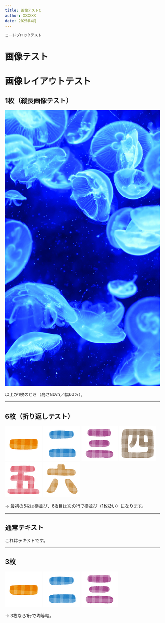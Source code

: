 ```yaml
---
title: 画像テストC
author: XXXXXX
date: 2025年4月
---
```


```txt
コードブロックテスト
```

# 画像テスト

# 画像レイアウトテスト

## 1枚（縦長画像テスト）
![](img/tall.jpg)

以上が1枚のとき（高さ80vh／幅60%）。

---

## 6枚（折り返しテスト）
![](img/img1.png)
![](img/img2.png)
![](img/img3.png)
![](img/img4.png)
![](img/img5.png)
![](img/img6.png)

→ 最初の5枚は横並び、6枚目は次の行で横並び（1枚扱い）になります。

---

## 通常テキスト
これはテキストです。

---

## 3枚
![](img/img1.png)
![](img/img2.png)
![](img/img3.png)

→ 3枚なら1行で均等幅。
